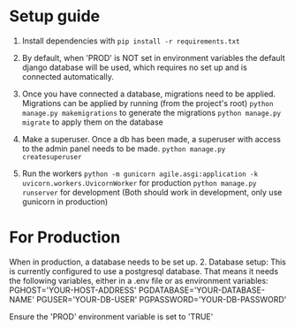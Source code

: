 # Setup guide

1. Install dependencies with `pip install -r requirements.txt`

2. By default, when 'PROD' is NOT set in environment variables the default django database will be used, which requires no set up and is connected automatically.

3. Once you have connected a database, migrations need to be applied.
   Migrations can be applied by running (from the project's root)
   `python manage.py makemigrations` to generate the migrations
   `python manage.py migrate` to apply them on the database

4. Make a superuser. Once a db has been made, a superuser with access to the admin panel      needs to be made. 
   `python manage.py createsuperuser`

5. Run the workers
   `python -m gunicorn agile.asgi:application -k uvicorn.workers.UvicornWorker` for production
   `python manage.py runserver` for development
   (Both should work in development, only use gunicorn in production)


# For Production
When in production, a database needs to be set up.
2. Database setup:
   This is currently configured to use a postgresql database. That means it needs the following variables, either in a .env file or as environment variables:
   PGHOST='YOUR-HOST-ADDRESS'
   PGDATABASE='YOUR-DATABASE-NAME'
   PGUSER='YOUR-DB-USER'
   PGPASSWORD='YOUR-DB-PASSWORD'

   Ensure the 'PROD' environment variable is set to 'TRUE'
